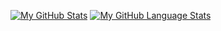 [![My GitHub Stats](https://github-readme-stats.vercel.app/api/?username=sjdiego&count_private=true&showicons=true)]()
[![My GitHub Language Stats](https://github-readme-stats.vercel.app/api/top-langs/?username=sjdiego&langs_count=5)]()
